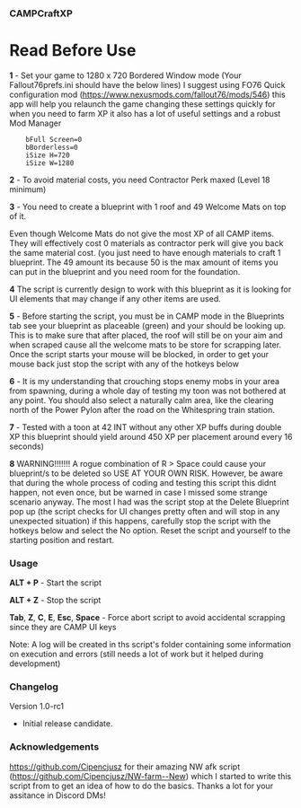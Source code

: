 ### CAMPCraftXP

# Read Before Use

**1** - Set your game to 1280 x 720 Bordered Window mode (Your Fallout76prefs.ini should have the below lines) I suggest using  FO76 Quick configuration mod (https://www.nexusmods.com/fallout76/mods/546) this app will help you relaunch the game changing these settings quickly for when you need to farm XP it also has a lot of useful settings and a robust Mod Manager

		bFull Screen=0
		bBorderless=0
		iSize H=720
		iSize W=1280

**2** - To avoid material costs, you need Contractor Perk maxed (Level 18 minimum)

**3** - You need to create a blueprint with 1 roof and 49 Welcome Mats on top of it.

Even though Welcome Mats do not give the most XP of all CAMP items. They will effectively cost 0 materials as contractor perk will give you back the same material cost. (you just need to have enough materials to craft 1 blueprint. The  49 amount its because 50 is the max amount of items you can put in the blueprint and you need room for the foundation.

**4** The script is currently design to work with this blueprint as it is looking for UI elements that may change if any other items are used.

**5** - Before starting the script, you must be in CAMP mode in the Blueprints tab see your blueprint as placeable (green) and your should be looking up. This is to make sure that after placed, the roof will still be on your aim and when scraped cause all the welcome mats to be store for scrapping later. Once the script starts your mouse will be blocked, in order to get your mouse back just stop the script with any of the hotkeys below

**6** - It is my understanding that crouching stops enemy mobs in your area from spawning, during a whole day of testing my toon was not bothered at any point. You should also select a naturally calm area, like the clearing north of the Power Pylon after the road on the Whitespring train station.

**7** - Tested with a toon at 42 INT without any other XP buffs during double XP this blueprint should yield around 450 XP per placement around every 16 seconds)

**8** WARNING!!!!!!! A rogue combination of R > Space could cause your blueprint/s to be deleted so USE AT YOUR OWN RISK. However, be aware that during the whole process of coding and testing this script this didnt happen, not even once, but be warned in case I missed some strange scenario anyway. The most I had was the script stop at the Delete Blueprint pop up (the script checks for UI changes pretty often and will stop in any unexpected situation) if this happens, carefully stop the script with the hotkeys below and select the No option. Reset the script and yourself to the starting position and restart.


### Usage

**ALT + P**  -  Start the script

**ALT + Z** - Stop the script

**Tab**, **Z**, **C**, **E**, **Esc**, **Space** - Force abort script to avoid accidental scrapping since they are CAMP UI keys

Note: A log will be created in ths script's folder containing some information on execution and errors (still needs a lot of work but it helped during development)

### Changelog

Version 1.0-rc1

- Initial release candidate.

### Acknowledgements

https://github.com/Cipencjusz for their amazing NW afk script (https://github.com/Cipencjusz/NW-farm--New) which I started to write this script from to get an idea of how to do the basics. Thanks a lot for your assitance in Discord DMs!




